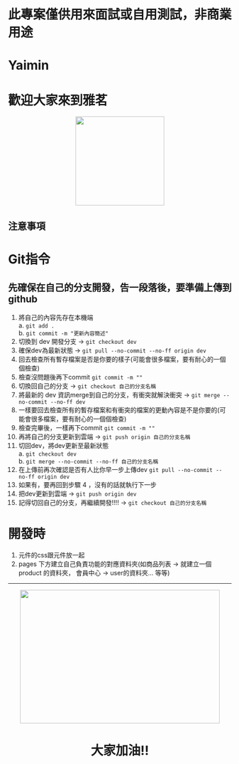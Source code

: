# 此專案僅供用來面試或自用測試，非商業用途
Yaimin
===
# 歡迎大家來到雅茗
<div align=center><img width="200" height="200" src="https://memeprod.ap-south-1.linodeobjects.com/user-template/834ce8fcd70f1d71ba160134c0c2335f.png" /></div>

## 注意事項
# Git指令
## 先確保在自己的分支開發，告一段落後，要準備上傳到github
1. 將自己的內容先存在本機端  
  a. `git add .`  
  b. `git commit -m "更新內容簡述"`
2. 切換到 dev 開發分支 -> `git checkout dev`
3. 確保dev為最新狀態 -> `git pull --no-commit --no-ff origin dev`
4. 回去檢查所有暫存檔案是否是你要的樣子(可能會很多檔案，要有耐心的一個個檢查)
5. 檢查沒問題後再下commit `git commit -m ""`
6. 切換回自己的分支 -> `git checkout 自己的分支名稱`
7. 將最新的 dev 資訊merge到自己的分支，有衝突就解決衝突 -> `git merge --no-commit --no-ff dev`
8. 一樣要回去檢查所有的暫存檔案和有衝突的檔案的更動內容是不是你要的(可能會很多檔案，要有耐心的一個個檢查)
9. 檢查完畢後，一樣再下commit `git commit -m ""`
10. 再將自己的分支更新到雲端 -> `git push origin 自己的分支名稱`
11. 切回dev，將dev更新至最新狀態  
   a. `git checkout dev`  
   b. `git merge --no-commit --no-ff 自己的分支名稱`
12. 在上傳前再次確認是否有人比你早一步上傳dev `git pull --no-commit --no-ff origin dev`
13. 如果有，要再回到步驟 4 ，沒有的話就執行下一步
14. 把dev更新到雲端 -> `git push origin dev`
15. 記得切回自己的分支，再繼續開發!!!!  -> `git checkout 自己的分支名稱`


# 開發時
1. 元件的css跟元件放一起  
2. pages 下方建立自己負責功能的對應資料夾(如商品列表 -> 就建立一個 product 的資料夾， 會員中心 -> user的資料夾... 等等)


---
<div align=center><img width="450" height="300" src="https://www.niusnews.com/upload/imgs/default/2019JuneM/toys/t9.jpg" /></div>
<div align=center><h1>大家加油!!</h1></div>
